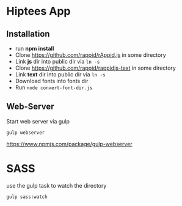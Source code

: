 # Hiptees App


## Installation

* run **npm install**
* Clone https://github.com/rappid/rAppid.js in some directory
* Link **js** dir into public dir via `ln -s`
* Clone https://github.com/rappid/rappidjs-text in some directory
* Link **text** dir into public dir via `ln -s`
* Download fonts into fonts dir
* Run `node convert-font-dir.js`

## Web-Server

Start web server via gulp

`gulp webserver`

https://www.npmjs.com/package/gulp-webserver

# SASS

use the gulp task to watch the directory

`gulp sass:watch`



